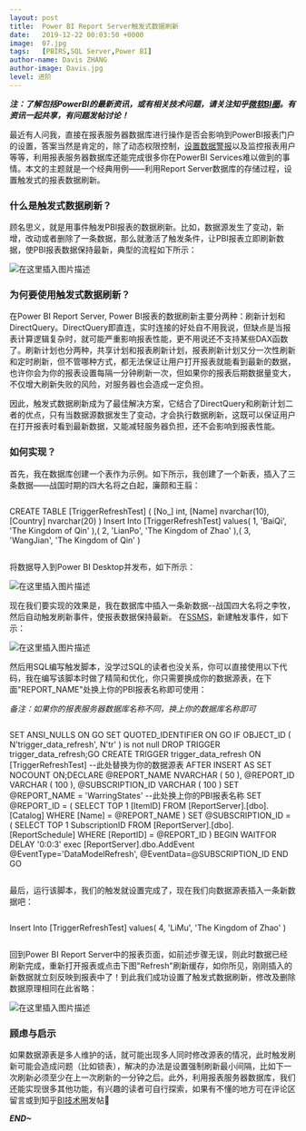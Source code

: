 ```yaml
---
layout: post
title:  Power BI Report Server触发式数据刷新
date:   2019-12-22 00:03:50 +0000
image:  07.jpg
tags:   [PBIRS,SQL Server,Power BI]
author-name: Davis ZHANG
author-image: Davis.jpg
level: 进阶
---
```


***注：了解包括PowerBI的最新资讯，或有相关技术问题，请关注知乎[微软BI圈](https://www.zhihu.com/club/1189912932908257280?ab_signature=CiRBS0Fqc2xNRUNSQkxCZklPdmJXSGxBY1ZYWmN0WEQ2RURRaz0SIGE5MTkyMTI2ODM3MTJlZmY5ZjgxNTkxNGRhZjYzZjIxGhAIARIGNi4yNC4xGgQxNzky)。有资讯一起共享，有问题发帖讨论！***

最近有人问我，直接在报表服务器数据库进行操作是否会影响到PowerBI报表门户的设置，答案当然是肯定的，除了动态权限控制，[设置数据警报]({{site.baseurl}}/set-email-alert-pbi-reportserver/)以及监控报表用户等等，利用报表服务器数据库还能完成很多你在PowerBI Services难以做到的事情。本文的主题就是一个经典用例——利用Report Server数据库的存储过程，设置触发式的报表数据刷新。

### 什么是触发式数据刷新？

顾名思义，就是用事件触发PBI报表的数据刷新。比如，数据源发生了变动，新增，改动或者删除了一条数据，那么就激活了触发条件，让PBI报表立即刷新数据，使PBI报表数据保持最新，典型的流程如下所示：

![在这里插入图片描述](https://img-blog.csdnimg.cn/20191222124218784.png)


### 为何要使用触发式数据刷新？

在Power BI Report Server, Power BI报表的数据刷新主要分两种：刷新计划和DirectQuery。DirectQuery即直连，实时连接的好处自不用我说，但缺点是当报表计算逻辑复杂时，就可能严重影响报表性能，更不用说还不支持某些DAX函数了。刷新计划也分两种，共享计划和报表刷新计划，报表刷新计划又分一次性刷新和定时刷新，但不管哪种方式，都无法保证让用户打开报表就能看到最新的数据，也许你会为你的报表设置每隔一分钟刷新一次，但如果你的报表后期数据量变大，不仅增大刷新失败的风险，对服务器也会造成一定负担。

因此，触发式数据刷新成为了最佳解决方案，它结合了DirectQuery和刷新计划二者的优点，只有当数据源数据发生了变动，才会执行数据刷新，这既可以保证用户在打开报表时看到最新数据，又能减轻服务器负担，还不会影响到报表性能。

### 如何实现？

首先，我在数据库创建一个表作为示例。如下所示，我创建了一个新表，插入了三条数据——战国时期的四大名将之白起，廉颇和王翦：

>```SQL
CREATE TABLE [TriggerRefreshTest]
(
[No_] int,
[Name] nvarchar(10),
[Country] nvarchar(20)
)
Insert Into [TriggerRefreshTest]
values(
1, 'BaiQi', 'The Kingdom of Qin'
),(
2, 'LianPo', 'The Kingdom of Zhao'
),(
3, 'WangJian', 'The Kingdom of Qin'
)
>```

将数据导入到Power BI Desktop并发布，如下所示：

![在这里插入图片描述](https://img-blog.csdnimg.cn/20191222124228488.png)

现在我们要实现的效果是，我在数据库中插入一条新数据--战国四大名将之李牧，然后自动触发刷新事件，使报表数据保持最新。
在[SSMS](https://docs.microsoft.com/zh-cn/sql/ssms/sql-server-management-studio-ssms?view=sql-server-ver15)，新建触发事件，如下示：

![在这里插入图片描述](https://img-blog.csdnimg.cn/20191222124244888.png)

然后用SQL编写触发脚本，没学过SQL的读者也没关系，你可以直接使用以下代码，我在编写该脚本时做了精简和优化，你只需要换成你的数据源表，在下面"REPORT_NAME"处换上你的PBI报表名称即可使用：

*备注：如果你的报表服务器数据库名称不同，换上你的数据库名称即可*

>```SQL
SET ANSI_NULLS ON
GO
SET QUOTED_IDENTIFIER ON
GO
IF OBJECT_ID
(
    N'trigger_data_refresh',
    N'tr'
) is not null
DROP TRIGGER trigger_data_refresh;GO
CREATE TRIGGER trigger_data_refresh 
ON [TriggerRefreshTest]  --此处替换为你的数据源表
AFTER INSERT
AS 
SET NOCOUNT ON;DECLARE @REPORT_NAME NVARCHAR
(
    50
),
@REPORT_ID VARCHAR
(
    100
),
@SUBSCRIPTION_ID VARCHAR
(
    100
)
SET @REPORT_NAME = 'WarringStates' --此处换上你的PBI报表名称
SET @REPORT_ID = 
(
    SELECT TOP 1 [ItemID]
    FROM [ReportServer].[dbo].[Catalog]
    WHERE [Name] = @REPORT_NAME
)
SET @SUBSCRIPTION_ID = 
(
    SELECT TOP 1 SubscriptionID
    FROM [ReportServer].[dbo].[ReportSchedule]
    WHERE [ReportID] = @REPORT_ID
)
BEGIN
WAITFOR DELAY '0:0:3'
exec [ReportServer].dbo.AddEvent 
@EventType='DataModelRefresh',
@EventData=@SUBSCRIPTION_ID
END
GO
>```

最后，运行该脚本，我们的触发就设置完成了，现在我们向数据源表插入一条新数据吧：

>```SQL
Insert Into [TriggerRefreshTest]
values(
4, 'LiMu', 'The Kingdom of Zhao'
)
>```

回到Power BI Report Server中的报表页面，如前述步骤无误，则此时数据已经刷新完成，重新打开报表或点击下图"Refresh"刷新缓存，如你所见，刚刚插入的新数据就立刻反映到报表中了！到此我们成功设置了触发式数据刷新，修改及删除数据原理相同在此省略：

![在这里插入图片描述](https://img-blog.csdnimg.cn/20191222124251938.png)

### 顾虑与启示

如果数据源表是多人维护的话，就可能出现多人同时修改源表的情况，此时触发刷新可能会造成问题（比如锁表），解决的办法是设置强制刷新最小间隔，比如下一次刷新必须至少在上一次刷新的一分钟之后。此外，利用报表服务器数据库，我们还能实现很多其他功能，有兴趣的读者可自行探索，如果有不懂的地方可在评论区留言或到知乎[BI技术圈](https://www.zhihu.com/club/1189912932908257280?ab_signature=CiRBS0Fqc2xNRUNSQkxCZklPdmJXSGxBY1ZYWmN0WEQ2RURRaz0SIGE5MTkyMTI2ODM3MTJlZmY5ZjgxNTkxNGRhZjYzZjIxGhAIARIGNi4yNC4xGgQxNzky)发帖🙂

***END~***
